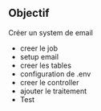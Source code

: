 ## Objectif


Créer un system de email


- creer le job 
- setup email
- creer les tables 
- configuration de .env
- creer le controller 
- ajouter le traitement 
- Test